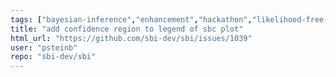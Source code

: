 ```yaml
---
tags: ["bayesian-inference","enhancement","hackathon","likelihood-free-inference","machine-learning","parameter-estimation","pytorch","simulation-based-inference"]
title: "add confidence region to legend of sbc plot"
html_url: "https://github.com/sbi-dev/sbi/issues/1039"
user: "psteinb"
repo: "sbi-dev/sbi"
---
```


